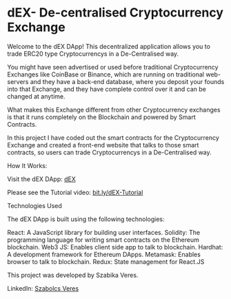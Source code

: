 
# dEX- De-centralised Cryptocurrency Exchange

Welcome to the dEX DApp! This decentralized application allows you to trade ERC20 type Cryptocurrencys in a De-Centralised way.


You might have seen advertised or used before traditional Cryptocurrency Exchanges like CoinBase or Binance, which are running on traditional web-servers and they have a back-end database, where you deposit your founds into that Exchange, and they have complete control over it and can be changed at anytime.  

What makes this Exchange different from other Cryptocurrency exchanges is that it runs completely on the Blockchain and powered by Smart Contracts.

In this project I have coded out the smart contracts for the Cryptocurrency Exchange and created a front-end website that talks to those smart contracts, so users can trade Cryptocurrencys in a De-Centralised way.


How It Works:

Visit the dEX DApp: [dEX](http://floral-sun-8180.on.fleek.co/)

Please see the Tutorial video:
[bit.ly/dEX-Tutorial](https://www.loom.com/share/adefe26556c74dce9994dc3fe4afeaf2?sid=1d18719d-2953-4d00-aa44-092a0f38114f)



Technologies Used

The dEX DApp is built using the following technologies:

React: A JavaScript library for building user interfaces.
Solidity: The programming language for writing smart contracts on the Ethereum blockchain.
Web3 JS: Enables client side app to talk to blockchain.
Hardhat: A development framework for Ethereum DApps.
Metamask: Enables browser to talk to blockchain.
Redux: State management for React.JS

This project was developed by Szabika Veres.

LinkedIn: [Szabolcs Veres](https://linkedin.com/in/szabolcsveres)




